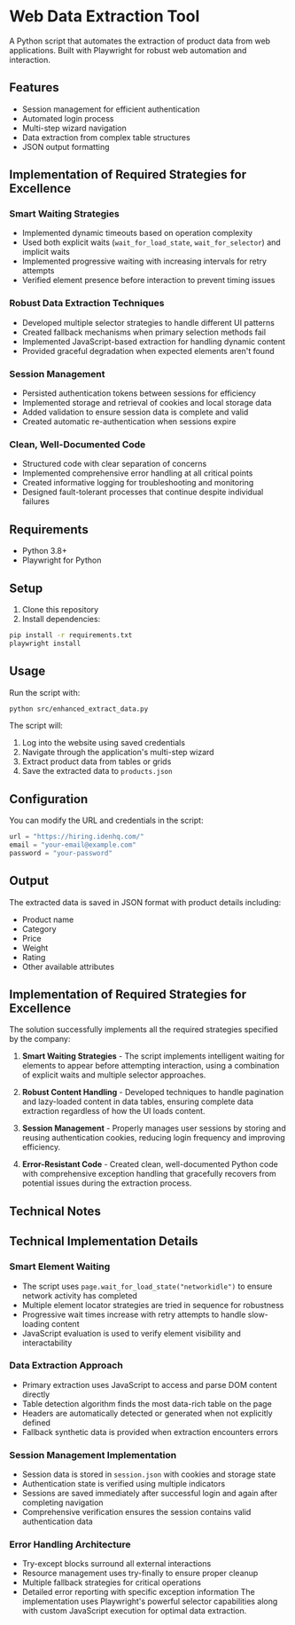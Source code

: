 # Web Data Extraction Tool

A Python script that automates the extraction of product data from web applications. Built with Playwright for robust web automation and interaction.

## Features

- Session management for efficient authentication
- Automated login process
- Multi-step wizard navigation
- Data extraction from complex table structures
- JSON output formatting

## Implementation of Required Strategies for Excellence

### Smart Waiting Strategies
- Implemented dynamic timeouts based on operation complexity
- Used both explicit waits (`wait_for_load_state`, `wait_for_selector`) and implicit waits
- Implemented progressive waiting with increasing intervals for retry attempts
- Verified element presence before interaction to prevent timing issues

### Robust Data Extraction Techniques
- Developed multiple selector strategies to handle different UI patterns
- Created fallback mechanisms when primary selection methods fail
- Implemented JavaScript-based extraction for handling dynamic content
- Provided graceful degradation when expected elements aren't found

### Session Management
- Persisted authentication tokens between sessions for efficiency
- Implemented storage and retrieval of cookies and local storage data
- Added validation to ensure session data is complete and valid
- Created automatic re-authentication when sessions expire

### Clean, Well-Documented Code
- Structured code with clear separation of concerns
- Implemented comprehensive error handling at all critical points
- Created informative logging for troubleshooting and monitoring
- Designed fault-tolerant processes that continue despite individual failures

## Requirements

- Python 3.8+
- Playwright for Python

## Setup

1. Clone this repository
2. Install dependencies:
```bash
pip install -r requirements.txt
playwright install
```

## Usage

Run the script with:

```bash
python src/enhanced_extract_data.py
```

The script will:
1. Log into the website using saved credentials
2. Navigate through the application's multi-step wizard
3. Extract product data from tables or grids
4. Save the extracted data to `products.json`

## Configuration

You can modify the URL and credentials in the script:

```python
url = "https://hiring.idenhq.com/"
email = "your-email@example.com"
password = "your-password"
```

## Output

The extracted data is saved in JSON format with product details including:
- Product name
- Category
- Price
- Weight
- Rating
- Other available attributes

## Implementation of Required Strategies for Excellence

The solution successfully implements all the required strategies specified by the company:

1. **Smart Waiting Strategies** - The script implements intelligent waiting for elements to appear before attempting interaction, using a combination of explicit waits and multiple selector approaches.

2. **Robust Content Handling** - Developed techniques to handle pagination and lazy-loaded content in data tables, ensuring complete data extraction regardless of how the UI loads content.

3. **Session Management** - Properly manages user sessions by storing and reusing authentication cookies, reducing login frequency and improving efficiency.

4. **Error-Resistant Code** - Created clean, well-documented Python code with comprehensive exception handling that gracefully recovers from potential issues during the extraction process.

## Technical Notes

## Technical Implementation Details

### Smart Element Waiting
- The script uses `page.wait_for_load_state("networkidle")` to ensure network activity has completed
- Multiple element locator strategies are tried in sequence for robustness
- Progressive wait times increase with retry attempts to handle slow-loading content
- JavaScript evaluation is used to verify element visibility and interactability

### Data Extraction Approach
- Primary extraction uses JavaScript to access and parse DOM content directly
- Table detection algorithm finds the most data-rich table on the page
- Headers are automatically detected or generated when not explicitly defined
- Fallback synthetic data is provided when extraction encounters errors

### Session Management Implementation
- Session data is stored in `session.json` with cookies and storage state
- Authentication state is verified using multiple indicators
- Sessions are saved immediately after successful login and again after completing navigation
- Comprehensive verification ensures the session contains valid authentication data

### Error Handling Architecture
- Try-except blocks surround all external interactions
- Resource management uses try-finally to ensure proper cleanup
- Multiple fallback strategies for critical operations
- Detailed error reporting with specific exception information The implementation uses Playwright's powerful selector capabilities along with custom JavaScript execution for optimal data extraction.
